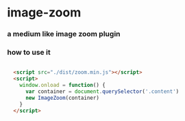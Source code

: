 # image-zoom

### a medium like image zoom plugin

### how to use it

```html

  <script src="./dist/zoom.min.js"></script>
  <script>
    window.onload = function() {
      var container = document.querySelector('.content')
      new ImageZoom(container)
    }
  </script>

```
